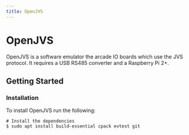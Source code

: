 ```yaml
---
title: OpenJVS
---
```


# OpenJVS

OpenJVS is a software emulator the arcade IO boards which use the JVS protocol. It requires a USB RS485 converter and a Raspberry Pi 2+.

## Getting Started

### Installation

To install OpenJVS run the following:

```
# Install the dependencies
$ sudo apt install build-essential cpack evtest git

```
